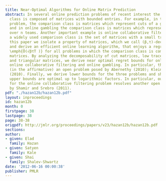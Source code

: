 ```yaml
---
title: Near-Optimal Algorithms for Online Matrix Prediction
abstract: In several online prediction problems of recent interest the comparison
  class is composed of matrices with bounded entries. For example, in the online max-cut
  problem, the comparison class is matrices which represent cuts of a given graph
  and in online gambling the comparison class is matrices which represent permutations
  over n teams. Another important example is online collaborative filtering in which
  a widely used comparison class is the set of matrices with a small trace norm. In
  this paper we isolate a property of matrices, which we call (β,τ)-decomposability,
  and derive an efficient online learning algorithm, that enjoys a regret bound of
  \emph{Õ(√βτT )} for all problems in which the comparison class is composed of (β,τ)-decomposable
  matrices. By analyzing the decomposability of cut matrices, low trace-norm matrices
  and triangular matrices, we derive near optimal regret bounds for online max-cut,
  online collaborative filtering and online gambling. In particular, this resolves
  (in the affirmative) an open problem posed by Abernethy (2010); Kleinberg et al.
  (2010). Finally, we derive lower bounds for the three problems and show that our
  upper bounds are optimal up to logarithmic factors. In particular, our lower bound
  for the online collaborative filtering problem resolves another open problem posed
  by Shamir and Srebro (2011).
pdf: "./hazan12b/hazan12b.pdf"
layout: inproceedings
id: hazan12b
month: 0
firstpage: 38
lastpage: 38
page: 38-38
origpdf: http://jmlr.org/proceedings/papers/v23/hazan12b/hazan12b.pdf
sections: 
author:
- given: Elad
  family: Hazan
- given: Satyen
  family: Kale
- given: Shai
  family: Shalev-Shwartz
date: '2012-06-16 00:00:38'
publisher: PMLR
---
```

